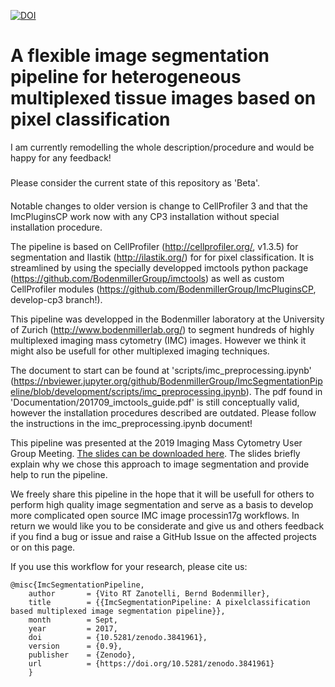 [![DOI](https://zenodo.org/badge/103582813.svg)](https://zenodo.org/badge/latestdoi/103582813)
# A flexible  image segmentation pipeline for heterogeneous multiplexed tissue images based on pixel classification

I am currently remodelling the whole description/procedure and would be happy for any feedback!

#####
Please consider the current state of this repository as 'Beta'.
####

Notable changes to older version is change to CellProfiler 3 and that the ImcPluginsCP work now with any CP3 installation without special installation procedure.

The pipeline is based on CellProfiler (http://cellprofiler.org/, v1.3.5) for segmentation and Ilastik (http://ilastik.org/) for
for pixel classification. It is streamlined by using the specially developped imctools python package (https://github.com/BodenmillerGroup/imctools) as well as custom CellProfiler modules (https://github.com/BodenmillerGroup/ImcPluginsCP, develop-cp3 branch!).

This pipeline was developped in the Bodenmiller laboratory at the University of Zurich (http://www.bodenmillerlab.org/) to segment hundreds of highly multiplexed imaging mass cytometry (IMC) images. However we think it might also be usefull for other multiplexed imaging techniques.

The document to start can be found at 'scripts/imc_preprocessing.ipynb' (https://nbviewer.jupyter.org/github/BodenmillerGroup/ImcSegmentationPipeline/blob/development/scripts/imc_preprocessing.ipynb).
The pdf found in 'Documentation/201709_imctools_guide.pdf' is still conceptually valid, however the installation procedures described are outdated. Please follow the instructions in the imc_preprocessing.ipynb document!

This pipeline was presented at the 2019 Imaging Mass Cytometry User Group Meeting. [The slides can be downloaded here](https://drive.google.com/file/d/1ajPzlJ2CUj6sFYSOq0HR2dOJehHIlCJt/view). The slides briefly explain why we chose this approach to image segmentation and provide help to run the pipeline.

We freely share this pipeline in the hope that it will be usefull for others to perform high quality image segmentation and serve as a basis to develop more complicated open source IMC image processin17g workflows. In return we would like you to be considerate and give us and others feedback if you find a bug or issue and raise a GitHub Issue on the affected projects or on this page.

If you use this workflow for your research, please cite us:
```
@misc{ImcSegmentationPipeline,
    author       = {Vito RT Zanotelli, Bernd Bodenmiller},
    title        = {{ImcSegmentationPipeline: A pixelclassification based multiplexed image segmentation pipeline}},
    month        = Sept,
    year         = 2017,
    doi          = {10.5281/zenodo.3841961},
    version      = {0.9},
    publisher    = {Zenodo},
    url          = {https://doi.org/10.5281/zenodo.3841961}
    }
```

